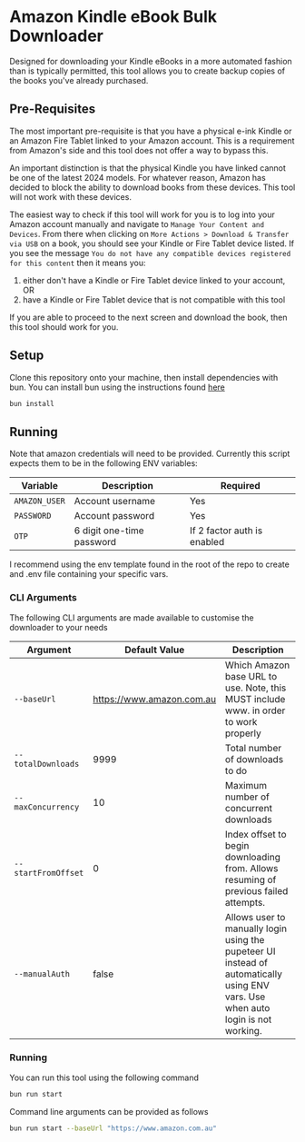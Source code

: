 # Amazon Kindle eBook Bulk Downloader

Designed for downloading your Kindle eBooks in a more automated fashion than is typically permitted, this tool allows you to create backup copies of the books you've already purchased.

## Pre-Requisites

The most important pre-requisite is that you have a physical e-ink Kindle or an Amazon Fire Tablet linked to your Amazon account. This is a requirement from Amazon's side and this tool does not offer a way to bypass this.

An important distinction is that the physical Kindle you have linked cannot be one of the latest 2024 models. For whatever reason, Amazon has decided to block the ability to download books from these devices. This tool will not work with these devices.

The easiest way to check if this tool will work for you is to log into your Amazon account manually and navigate to `Manage Your Content and Devices`. From there when clicking on `More Actions > Download & Transfer via USB` on a book, you should see your Kindle or Fire Tablet device listed. If you see the message `You do not have any compatible devices registered for this content` then it means you:

1. either don't have a Kindle or Fire Tablet device linked to your account, OR
2. have a Kindle or Fire Tablet device that is not compatible with this tool

If you are able to proceed to the next screen and download the book, then this tool should work for you.

## Setup

Clone this repository onto your machine, then install dependencies with bun. You can install bun using the instructions found [here](https://bun.sh/docs/installation)

```bash
bun install
```

## Running

Note that amazon credentials will need to be provided. Currently this script expects them to be in the following ENV variables:

| Variable      | Description               | Required                    |
| ------------- | ------------------------- | --------------------------- |
| `AMAZON_USER` | Account username          | Yes                         |
| `PASSWORD`    | Account password          | Yes                         |
| `OTP`         | 6 digit one-time password | If 2 factor auth is enabled |

I recommend using the env template found in the root of the repo to create and .env file containing your specific vars.

### CLI Arguments

The following CLI arguments are made available to customise the downloader to your needs

| Argument            | Default Value             | Description                                                                                                                      |
| ------------------- | ------------------------- | -------------------------------------------------------------------------------------------------------------------------------- |
| `--baseUrl`         | https://www.amazon.com.au | Which Amazon base URL to use. Note, this MUST include www. in order to work properly                                             |
| `--totalDownloads`  | 9999                      | Total number of downloads to do                                                                                                  |
| `--maxConcurrency`  | 10                        | Maximum number of concurrent downloads                                                                                           |
| `--startFromOffset` | 0                         | Index offset to begin downloading from. Allows resuming of previous failed attempts.                                             |
| `--manualAuth`      | false                     | Allows user to manually login using the pupeteer UI instead of automatically using ENV vars. Use when auto login is not working. |

### Running

You can run this tool using the following command

```bash
bun run start
```

Command line arguments can be provided as follows

```bash
bun run start --baseUrl "https://www.amazon.com.au"
```

